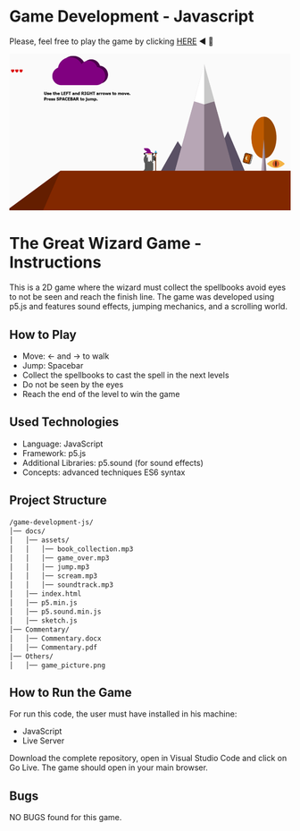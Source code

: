 # Game Development - Javascript
Please, feel free to play the game by clicking [HERE](https://bbucalonserra.github.io/game-development-js/)  :arrow_backward: :bookmark_tabs: 

![Game Picture](https://github.com/bbucalonserra/game-development-js/blob/main/Others/game_picture.png)

# The Great Wizard Game - Instructions
This is a 2D game where the wizard must collect the spellbooks avoid eyes to not be seen and reach the finish line. The game was developed using p5.js and features sound effects, jumping mechanics, and a scrolling world.

## How to Play
* Move: ← and → to walk
* Jump: Spacebar
* Collect the spellbooks to cast the spell in the next levels
* Do not be seen by the eyes
* Reach the end of the level to win the game

## Used Technologies
* Language: JavaScript
* Framework: p5.js
* Additional Libraries: p5.sound (for sound effects)
* Concepts: advanced techniques ES6 syntax

## Project Structure
```plaintext
/game-development-js/
│── docs/
│   │── assets/
│   │   │── book_collection.mp3
│   │   │── game_over.mp3
│   │   │── jump.mp3
│   │   │── scream.mp3
│   │   │── soundtrack.mp3
│   │── index.html
│   │── p5.min.js
│   │── p5.sound.min.js
│   │── sketch.js
│── Commentary/
│   │── Commentary.docx
│   │── Commentary.pdf
│── Others/
│   │── game_picture.png
```

## How to Run the Game
For run this code, the user must have installed in his machine:
* JavaScript
* Live Server

Download the complete repository, open in Visual Studio Code and click on Go Live. The game should open in your main browser.

## Bugs
NO BUGS found for this game.
